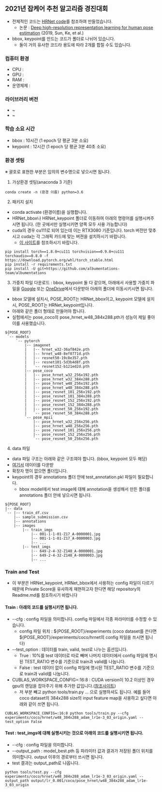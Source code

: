## 2021년 잡케어 추천 알고리즘 경진대회

* 전체적인 코드는 [HRNet code](https://github.com/leoxiaobin/deep-high-resolution-net.pytorch#readme)를 참조하여 만들었습니다.
  * 논문 : [Deep high-resolution representation learning for human pose estimation](https://arxiv.org/pdf/1902.09212v1.pdf) (2019, Sun, Ke, et al.)
* bbox, keypoint를 만드는 코드가 폴더로 나뉘어 있습니다.
  * 둘이 거의 유사한 코드라 용도에 따라 2개를 합칠 수도 있습니다.

### 컴퓨터 환경
* CPU : 
* GPU : 
* RAM : 
* 운영체제 : 

### 라이브러리 버전
* ~
* ~

### 학습 소요 시간
* bbox : 10시간 (1 epoch 당 평균 3분 소요)
* keypoint : 12시간 (1 epoch 당 평균 3분 40초 소요)

### 환경 셋팅
※ 괄호로 표현한 부분은 임의의 변수명으로 넣으시면 됩니다.

1. 가상환경 셋팅(anaconda 3 기준)
```
conda create -n (환경 이름) python=3.6
```

2. 패키지 설치 
* conda activate (환경이름)을 실행합니다.
* HRNet_bbox나 HRNet_keypoint 폴더로 이동하여 아래의 명령어를 실행시켜주시면 됩니다. (한 곳에서만 실행시키면 양쪽 모두 사용 가능합니다)
* cuda의 경우 cu111로 되어 있는데 이는 RTX3080 기준입니다. torch 버전만 맞추시고 cuda는 각 그래픽 카드에 맞는 버젼을 설치하시기 바랍니다.
  * [이 사이트](https://pytorch.org/get-started/previous-versions/)를 참조하시기 바랍니다.

```
pip install torch==1.8.0+cu111 torchvision==0.9.0+cu111 torchaudio==0.8.0 -f https://download.pytorch.org/whl/torch_stable.html
pip install -r requirements.txt
pip install -U git+https://github.com/albumentations-team/albumentations
```

3. 가중치 파일 다운로드 : bbox, keypoint 둘 다 같으며, 아래에서 사용할 가중치 파일을 [Google](https://drive.google.com/drive/folders/1hOTihvbyIxsm5ygDpbUuJ7O_tzv4oXjC) 또는 [OneDrive](https://onedrive.live.com/?cid=56b9f9c97f261712&id=56B9F9C97F261712%2111773&authkey=%21AEwfaSueYurmSRA)에서 다운받아 아래의 폴더에 이동시키시면 됩니다.

  * bbox 모델에 설치시, POSE_ROOT는 HRNet_bbox이고, keypoint 모델에 설치시, POSE_ROOT는 HRNet_keypoint입니다.
  * 아래와 같은 폴더 형태로 만들어야 합니다.
  * 실험에서는 pose_coco의 pose_hrnet_w48_384x288.pth가 성능이 제일 좋아 이를 사용했습니다.
```
${POSE_ROOT}
 `-- models
     `-- pytorch
         |-- imagenet
         |   |-- hrnet_w32-36af842e.pth
         |   |-- hrnet_w48-8ef0771d.pth
         |   |-- resnet50-19c8e357.pth
         |   |-- resnet101-5d3b4d8f.pth
         |   `-- resnet152-b121ed2d.pth
         |-- pose_coco
         |   |-- pose_hrnet_w32_256x192.pth
         |   |-- pose_hrnet_w32_384x288.pth
         |   |-- pose_hrnet_w48_256x192.pth
         |   |-- pose_hrnet_w48_384x288.pth
         |   |-- pose_resnet_101_256x192.pth
         |   |-- pose_resnet_101_384x288.pth
         |   |-- pose_resnet_152_256x192.pth
         |   |-- pose_resnet_152_384x288.pth
         |   |-- pose_resnet_50_256x192.pth
         |   `-- pose_resnet_50_384x288.pth
         `-- pose_mpii
             |-- pose_hrnet_w32_256x256.pth
             |-- pose_hrnet_w48_256x256.pth
             |-- pose_resnet_101_256x256.pth
             |-- pose_resnet_152_256x256.pth
             `-- pose_resnet_50_256x256.pth
```
4. data 파일
* data 파일 구조는 아래와 같은 구조여야 합니다. (bbox, keypoint 모두 해당)
* [여기서](https://dacon.io/competitions/official/235701/data/) 데이터를 다운받
* 확장자 명이 없으면 폴더입니다.
* keypoint의 경우 annotations 폴더 안에 test_annotation.pkl 파일이 필요합니다.
  * bbox model에서 test image에 대해 annotation을 생성해서 만든 폴더를 annotations 폴더 안에 넣으시면 됩니다. 
```
${POSE_ROOT}
|-- data
`-- |-- train_df.csv
    |-- sample_submission.csv
    |-- annotations
    |-- images
        |-- train_imgs
            |-- 001-1-1-01-Z17_A-0000001.jpg
            |-- 001-1-1-01-Z17_A-0000003.jpg
            |-- ...
        |-- test_imgs
            |-- 649-2-4-32-Z148_A-0000001.jpg
            |-- 649-2-4-32-Z148_A-0000003.jpg
            |-- ...
```

### Train and Test 
* 이 부분은 HRNet_keypoint, HRNet_bbox에서 사용하는 config 파일이 다르기 때문에 Private Score을 유사하게 재현하고자 한다면 해당 repository의 Readme.md를 참조하시기 바랍니다

#### Train : 아래의 코드를 실행시키면 됩니다.
* --cfg : config 파일을 의미합니다. config 파일에서 각종 파라미터를 수정할 수 있습니다.
  * config 파일 위치 : ${POSE_ROOT}/experiments (coco dataset를 쓴다면 ${POSE_ROOT}/experiments/coco/hrnet의 config 파일을 쓰시면 됩니다)
* --test_option : 데이터를 train, valid, test로 나누는 옵션입니다. 
  * True : 10%를 test 데이터로 따로 빼며 나머지 데이터에서 config 파일에 명시된 TEST_RATIO 변수를 기준으로 train과 valid를 나눕니다.
  * False : test 데이터 없이 config 파일에 명시된 TEST_RATIO 변수를 기준으로 train과 valid를 나눕니다.
* CUBLAS_WORKSPACE_CONFIG=:16:8 : CUDA version이 10.2 이상인 경우 gpu의 랜덤을 잡아주기 위해 추가한 값입니다.([참조사이트](https://docs.nvidia.com/cuda/cublas/index.html#cublasApi_reproducibility))
  * 저 부분 빼고 python tools/train.py ... 으로 실행하셔도 됩니다.
예를 들어 coco dataset의 384x288 size의 input feature map을 사용하고 싶다면 아래와 같이 쓰면 됩니다.
```
CUBLAS_WORKSPACE_CONFIG=:16:8 python tools/train.py --cfg experiments/coco/hrnet/w48_384x288_adam_lr1e-3_03_origin.yaml --test_option False
```

#### Test : test_imgs에 대해 실행시키는 것으로 아래의 코드를 실행시키면 됩니다.
* --cfg : config 파일을 의미합니다.
* --output_path : model_best.pth 등 파라미터 값과 결과가 저장된 폴더 위치를 의미합니다. output 이후의 경로부터 쓰시면 됩니다.
* test 결과는 output_path로 나옵니다.
```
python tools/test.py --cfg experiments/coco/hrnet/w48_384x288_adam_lr1e-3_03_origin.yaml --output_path output/lr_0.001/coco/pose_hrnet/w48_384x288_adam_lr1e-3_03_origin
```
